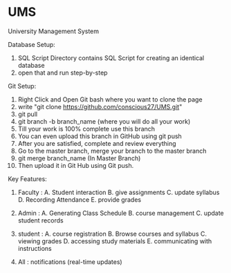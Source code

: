 # UMS
University Management System

Database Setup:
1. SQL Script Directory contains SQL Script for creating an identical database
2. open that and run step-by-step

Git Setup:
1. Right Click and Open Git bash where you want to clone the page
2. write "git clone https://github.com/conscious27/UMS.git"
3. git pull
4. git branch -b branch_name (where you will do all your work)
5. Till your work is 100% complete use this branch
6. You can even upload this branch in GitHub using git push
7. After you are satisfied, complete and review everything
8. Go to the master branch, merge your branch to the master branch
9. git merge branch_name (In Master Branch)
10. Then upload it in Git Hub using Git push.

Key Features:

1. Faculty : 
  A. Student interaction
  B. give assignments
  C. update syllabus
  D. Recording Attendance
  E. provide grades

2. Admin :
  A. Generating Class Schedule
  B. course management
  C. update student records

3. student :
  A. course registration
  B. Browse courses and syllabus
  C. viewing grades
  D. accessing study materials
  E. communicating with instructions

4. All : 
  notifications (real-time updates)
  
